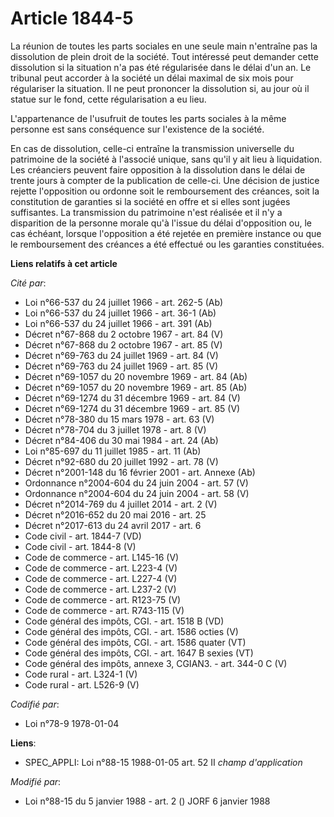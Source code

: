 # Article 1844-5

La réunion de toutes les parts sociales en une seule main n'entraîne pas la dissolution de plein droit de la société. Tout
intéressé peut demander cette dissolution si la situation n'a pas été régularisée dans le délai d'un an. Le tribunal peut
accorder à la société un délai maximal de six mois pour régulariser la situation. Il ne peut prononcer la dissolution si, au
jour où il statue sur le fond, cette régularisation a eu lieu.

L'appartenance de l'usufruit de toutes les parts sociales à la même personne est sans conséquence sur l'existence de la
société.

En cas de dissolution, celle-ci entraîne la transmission universelle du patrimoine de la société à l'associé unique, sans
qu'il y ait lieu à liquidation. Les créanciers peuvent faire opposition à la dissolution dans le délai de trente jours à
compter de la publication de celle-ci. Une décision de justice rejette l'opposition ou ordonne soit le remboursement des
créances, soit la constitution de garanties si la société en offre et si elles sont jugées suffisantes. La transmission du
patrimoine n'est réalisée et il n'y a disparition de la personne morale qu'à l'issue du délai d'opposition ou, le cas
échéant, lorsque l'opposition a été rejetée en première instance ou que le remboursement des créances a été effectué ou les
garanties constituées.

**Liens relatifs à cet article**

_Cité par_:

  - Loi n°66-537 du 24 juillet 1966 - art. 262-5 (Ab)
  - Loi n°66-537 du 24 juillet 1966 - art. 36-1 (Ab)
  - Loi n°66-537 du 24 juillet 1966 - art. 391 (Ab)
  - Décret n°67-868 du 2 octobre 1967 - art. 84 (V)
  - Décret n°67-868 du 2 octobre 1967 - art. 85 (V)
  - Décret n°69-763 du 24 juillet 1969 - art. 84 (V)
  - Décret n°69-763 du 24 juillet 1969 - art. 85 (V)
  - Décret n°69-1057 du 20 novembre 1969 - art. 84 (Ab)
  - Décret n°69-1057 du 20 novembre 1969 - art. 85 (Ab)
  - Décret n°69-1274 du 31 décembre 1969 - art. 84 (V)
  - Décret n°69-1274 du 31 décembre 1969 - art. 85 (V)
  - Décret n°78-380 du 15 mars 1978 - art. 63 (V)
  - Décret n°78-704 du 3 juillet 1978 - art. 8 (V)
  - Décret n°84-406 du 30 mai 1984 - art. 24 (Ab)
  - Loi n°85-697 du 11 juillet 1985 - art. 11 (Ab)
  - Décret n°92-680 du 20 juillet 1992 - art. 78 (V)
  - Décret n°2001-148 du 16 février 2001 - art. Annexe (Ab)
  - Ordonnance n°2004-604 du 24 juin 2004 - art. 57 (V)
  - Ordonnance n°2004-604 du 24 juin 2004 - art. 58 (V)
  - Décret n°2014-769 du 4 juillet 2014 - art. 2 (V)
  - Décret n°2016-652 du 20 mai 2016 - art. 25
  - Décret n°2017-613 du 24 avril 2017 - art. 6
  - Code civil - art. 1844-7 (VD)
  - Code civil - art. 1844-8 (V)
  - Code de commerce - art. L145-16 (V)
  - Code de commerce - art. L223-4 (V)
  - Code de commerce - art. L227-4 (V)
  - Code de commerce - art. L237-2 (V)
  - Code de commerce - art. R123-75 (V)
  - Code de commerce - art. R743-115 (V)
  - Code général des impôts, CGI. - art. 1518 B (VD)
  - Code général des impôts, CGI. - art. 1586 octies (V)
  - Code général des impôts, CGI. - art. 1586 quater (VT)
  - Code général des impôts, CGI. - art. 1647 B sexies (VT)
  - Code général des impôts, annexe 3, CGIAN3. - art. 344-0 C (V)
  - Code rural - art. L324-1 (V)
  - Code rural - art. L526-9 (V)

_Codifié par_:

  - Loi n°78-9 1978-01-04

**Liens**:

  - SPEC_APPLI: Loi n°88-15 1988-01-05 art. 52 II *champ d'application*

_Modifié par_:

  - Loi n°88-15 du 5 janvier 1988 - art. 2 () JORF 6 janvier 1988

